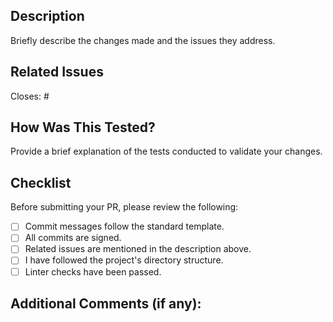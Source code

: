 ## Description
Briefly describe the changes made and the issues they address.

## Related Issues
Closes: #<Issue Number>

## How Was This Tested?
Provide a brief explanation of the tests conducted to validate your changes.

## Checklist
Before submitting your PR, please review the following:
- [ ] Commit messages follow the standard template.
- [ ] All commits are signed.
- [ ] Related issues are mentioned in the description above.
- [ ] I have followed the project's directory structure.
- [ ] Linter checks have been passed.

## Additional Comments (if any):
